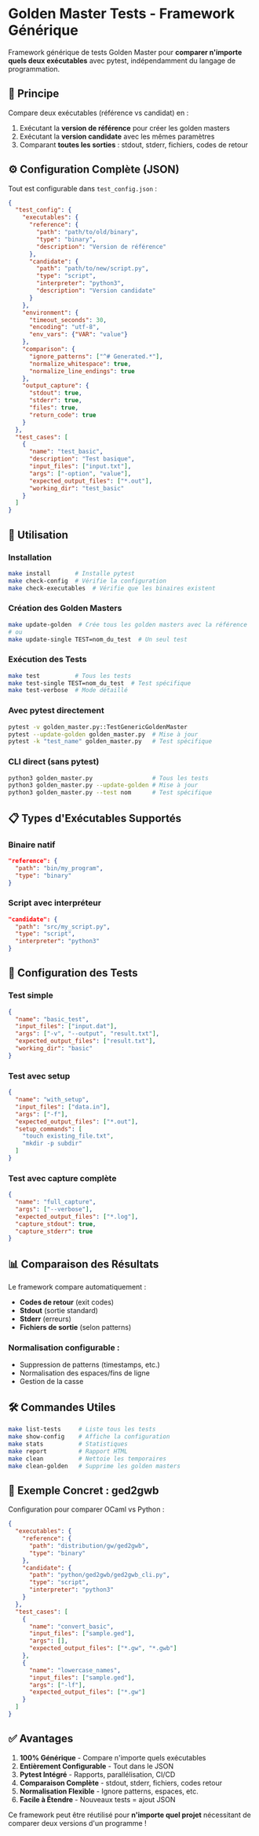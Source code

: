 # Golden Master Tests - Framework Générique

Framework générique de tests Golden Master pour **comparer n'importe quels deux exécutables** avec pytest, indépendamment du langage de programmation.

## 🎯 Principe

Compare deux exécutables (référence vs candidat) en :
1. Exécutant la **version de référence** pour créer les golden masters
2. Exécutant la **version candidate** avec les mêmes paramètres  
3. Comparant **toutes les sorties** : stdout, stderr, fichiers, codes de retour

## ⚙️ Configuration Complète (JSON)

Tout est configurable dans `test_config.json` :

```json
{
  "test_config": {
    "executables": {
      "reference": {
        "path": "path/to/old/binary",
        "type": "binary",
        "description": "Version de référence"
      },
      "candidate": {
        "path": "path/to/new/script.py", 
        "type": "script",
        "interpreter": "python3",
        "description": "Version candidate"
      }
    },
    "environment": {
      "timeout_seconds": 30,
      "encoding": "utf-8",
      "env_vars": {"VAR": "value"}
    },
    "comparison": {
      "ignore_patterns": ["^# Generated.*"],
      "normalize_whitespace": true,
      "normalize_line_endings": true
    },
    "output_capture": {
      "stdout": true,
      "stderr": true, 
      "files": true,
      "return_code": true
    }
  },
  "test_cases": [
    {
      "name": "test_basic",
      "description": "Test basique",
      "input_files": ["input.txt"],
      "args": ["-option", "value"],
      "expected_output_files": ["*.out"],
      "working_dir": "test_basic"
    }
  ]
}
```

## 🚀 Utilisation

### Installation
```bash
make install       # Installe pytest
make check-config  # Vérifie la configuration
make check-executables  # Vérifie que les binaires existent
```

### Création des Golden Masters
```bash
make update-golden  # Crée tous les golden masters avec la référence
# ou
make update-single TEST=nom_du_test  # Un seul test
```

### Exécution des Tests
```bash
make test          # Tous les tests
make test-single TEST=nom_du_test  # Test spécifique
make test-verbose  # Mode détaillé
```

### Avec pytest directement
```bash
pytest -v golden_master.py::TestGenericGoldenMaster
pytest --update-golden golden_master.py  # Mise à jour
pytest -k "test_name" golden_master.py   # Test spécifique
```

### CLI direct (sans pytest)
```bash
python3 golden_master.py                 # Tous les tests
python3 golden_master.py --update-golden # Mise à jour
python3 golden_master.py --test nom      # Test spécifique
```

## 📋 Types d'Exécutables Supportés

### Binaire natif
```json
"reference": {
  "path": "bin/my_program",
  "type": "binary"
}
```

### Script avec interpréteur
```json
"candidate": {
  "path": "src/my_script.py",
  "type": "script", 
  "interpreter": "python3"
}
```

## 🧪 Configuration des Tests

### Test simple
```json
{
  "name": "basic_test",
  "input_files": ["input.dat"],
  "args": ["-v", "--output", "result.txt"],
  "expected_output_files": ["result.txt"],
  "working_dir": "basic"
}
```

### Test avec setup
```json
{
  "name": "with_setup",
  "input_files": ["data.in"],
  "args": ["-f"],
  "expected_output_files": ["*.out"],
  "setup_commands": [
    "touch existing_file.txt",
    "mkdir -p subdir"
  ]
}
```

### Test avec capture complète
```json
{
  "name": "full_capture",
  "args": ["--verbose"],
  "expected_output_files": ["*.log"],
  "capture_stdout": true,
  "capture_stderr": true
}
```

## 📊 Comparaison des Résultats

Le framework compare automatiquement :
- **Codes de retour** (exit codes)
- **Stdout** (sortie standard)
- **Stderr** (erreurs)
- **Fichiers de sortie** (selon patterns)

### Normalisation configurable :
- Suppression de patterns (timestamps, etc.)
- Normalisation des espaces/fins de ligne
- Gestion de la casse

## 🛠️ Commandes Utiles

```bash
make list-tests     # Liste tous les tests
make show-config    # Affiche la configuration
make stats          # Statistiques
make report         # Rapport HTML
make clean          # Nettoie les temporaires
make clean-golden   # Supprime les golden masters
```

## 🎯 Exemple Concret : ged2gwb

Configuration pour comparer OCaml vs Python :

```json
{
  "executables": {
    "reference": {
      "path": "distribution/gw/ged2gwb",
      "type": "binary"
    },
    "candidate": {
      "path": "python/ged2gwb/ged2gwb_cli.py",
      "type": "script",
      "interpreter": "python3"
    }
  },
  "test_cases": [
    {
      "name": "convert_basic",
      "input_files": ["sample.ged"],
      "args": [],
      "expected_output_files": ["*.gw", "*.gwb"]
    },
    {
      "name": "lowercase_names",
      "input_files": ["sample.ged"], 
      "args": ["-lf"],
      "expected_output_files": ["*.gw"]
    }
  ]
}
```

## ✅ Avantages

1. **100% Générique** - Compare n'importe quels exécutables
2. **Entièrement Configurable** - Tout dans le JSON
3. **Pytest Intégré** - Rapports, parallélisation, CI/CD
4. **Comparaison Complète** - stdout, stderr, fichiers, codes retour
5. **Normalisation Flexible** - Ignore patterns, espaces, etc.
6. **Facile à Étendre** - Nouveaux tests = ajout JSON

Ce framework peut être réutilisé pour **n'importe quel projet** nécessitant de comparer deux versions d'un programme !